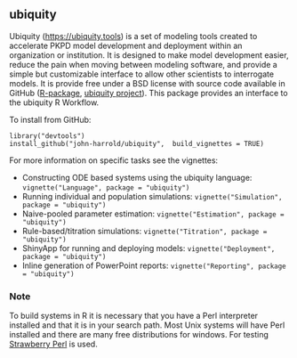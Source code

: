 ## ubiquity

Ubiquity (<https://ubiquity.tools>) is a set of modeling tools created to accelerate PKPD model development and deployment within an organization or institution. It is designed to make model development easier, reduce the pain when moving between modeling software, and provide a simple but customizable interface to allow other scientists to interrogate models. It is provide free under a BSD license with source code available in GitHub ([R-package](https://github.com/john-harrold/ubiquity), [ubiquity project](https://github.com/john-harrold/ubiquity-pkpd)). This package provides an interface to the ubiquity R Workflow. 

To install from GitHub:
```
library("devtools")
install_github("john-harrold/ubiquity",  build_vignettes = TRUE)
```
For more information on specific tasks see the vignettes: 

* Constructing ODE based systems using the ubiquity language: ``vignette("Language", package = "ubiquity")``
* Running individual and population simulations: ``vignette("Simulation", package = "ubiquity")``
* Naive-pooled parameter estimation: ``vignette("Estimation", package = "ubiquity")``
* Rule-based/titration simulations: ``vignette("Titration", package = "ubiquity")``
* ShinyApp for running and deploying models: ``vignette("Deployment", package = "ubiquity")``
* Inline generation of PowerPoint reports: ``vignette("Reporting", package = "ubiquity")``

### Note
To build systems in R it is necessary that you have a Perl interpreter installed and that it is in your search path. Most Unix systems will have Perl installed and there are many free distributions for windows. For testing [Strawberry Perl](http://strawberryperl.com/) is used. 
